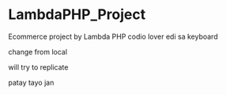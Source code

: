 # LambdaPHP_Project
Ecommerce project by Lambda PHP
codio lover
edi sa keyboard

change from local

will try to replicate 

patay tayo jan
